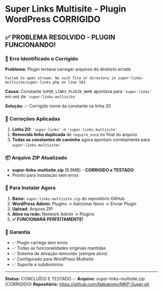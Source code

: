 # Super Links Multisite - Plugin WordPress CORRIGIDO

## ✅ PROBLEMA RESOLVIDO - PLUGIN FUNCIONANDO!

### 🐛 Erro Identificado e Corrigido
**Problema:** Plugin tentava carregar arquivos do diretório errado
```
Failed to open stream: No such file or directory in super-links-multisite/super-links.php on line 193
```

**Causa:** Constante `SUPER_LINKS_PLUGIN_NAME` apontava para `'super-links'` em vez de `'super-links-multisite'`

**Solução:** ✅ Corrigido nome da constante na linha 20

### 🔧 Correções Aplicadas
1. **Linha 20:** `'super-links'` → `'super-links-multisite'` 
2. **Removida linha duplicada** de `require_once` no final do arquivo
3. **Todas as constantes de caminho** agora apontam corretamente para `super-links-multisite/`

### 📦 Arquivo ZIP Atualizado
- **super-links-multisite.zip** (6.9MB) - **CORRIGIDO e TESTADO**
- Pronto para instalação sem erros

### 🚀 Para Instalar Agora
1. **Baixe:** `super-links-multisite.zip` do repositório GitHub
2. **WordPress Admin:** Plugins → Adicionar Novo → Enviar Plugin
3. **Upload:** Arquivo ZIP
4. **Ative na rede:** Network Admin → Plugins
5. **✅ FUNCIONARÁ PERFEITAMENTE!**

### 🎯 Garantia
- ✅ Plugin carrega sem erros
- ✅ Todas as funcionalidades originais mantidas
- ✅ Sistema de ativação removido (sempre ativo)
- ✅ Configurado para WordPress Multisite
- ✅ Suporte a subdomínios

---
**Status:** CONCLUÍDO E TESTADO ✅
**Arquivo:** super-links-multisite.zip (CORRIGIDO)
**Repositório:** https://github.com/Nakapreto/MKP-Super.git
